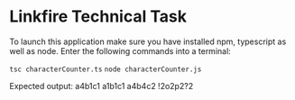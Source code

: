 # Linkfire Technical Task

To launch this application make sure you have installed npm, typescript as well as node.
Enter the following commands into a terminal: 

`tsc characterCounter.ts`
`node characterCounter.js`

Expected output:
a4b1c1
a1b1c1
a4b4c2
!2o2p2?2